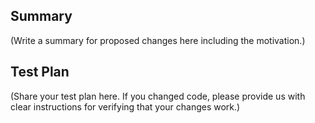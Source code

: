 ## Summary

(Write a summary for proposed changes here including the motivation.)

## Test Plan

(Share your test plan here. If you changed code, please provide us with clear instructions for verifying that your changes work.)
